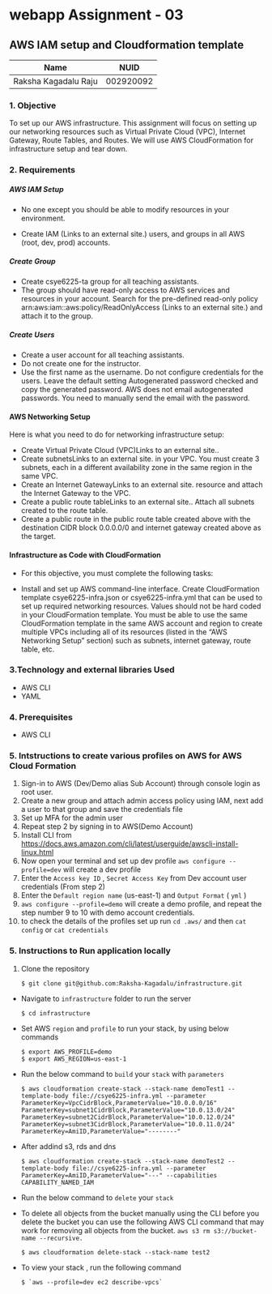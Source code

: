 # webapp Assignment - 03
## AWS IAM setup and Cloudformation template


<table>
    <thead>
      <tr>
        <th>Name</th>
        <th>NUID</th>
      </tr>
    </thead>
    <tbody>
          <tr>
            <td>Raksha Kagadalu Raju</td>
            <td>002920092</td>
        </tr>
    </tbody>
</table>


### 1. Objective
To set up our AWS infrastructure. This assignment will focus on setting up our networking resources such as Virtual Private Cloud (VPC), Internet Gateway, Route Tables, and Routes. We will use AWS CloudFormation for infrastructure setup and tear down.

### 2. Requirements

##### AWS IAM Setup
- No one except you should be able to modify resources in your environment.

- Create IAM (Links to an external site.) users, and groups in all AWS (root, dev, prod) accounts.

##### Create Group
- Create csye6225-ta group for all teaching assistants.
- The group should have read-only access to AWS services and resources in your account. Search for the pre-defined read-only policy arn:aws:iam::aws:policy/ReadOnlyAccess (Links to an external site.) and attach it to the group.
##### Create Users
- Create a user account for all teaching assistants.
- Do not create one for the instructor.
- Use the first name as the username. Do not configure credentials for the users. Leave the default setting Autogenerated password checked and copy the generated password. AWS does not email autogenerated passwords. You need to manually send the email with the password.

#### AWS Networking Setup
Here is what you need to do for networking infrastructure setup:

- Create Virtual Private Cloud (VPC)Links to an external site..
- Create subnetsLinks to an external site. in your VPC. You must create 3 subnets, each in a different availability zone in the same region in the same VPC.
- Create an Internet GatewayLinks to an external site. resource and attach the Internet Gateway to the VPC.
- Create a public route tableLinks to an external site.. Attach all subnets created to the route table.
- Create a public route in the public route table created above with the destination CIDR block 0.0.0.0/0 and internet gateway created above as the target.

#### Infrastructure as Code with CloudFormation
- For this objective, you must complete the following tasks:

- Install and set up AWS command-line interface.
Create CloudFormation template csye6225-infra.json or csye6225-infra.yml that can be used to set up required networking resources.
Values should not be hard coded in your CloudFormation template.
You must be able to use the same CloudFormation template in the same AWS account and region to create multiple VPCs including all of its resources (listed in the “AWS Networking Setup” section) such as subnets, internet gateway, route table, etc.

### 3.Technology and external libraries Used
- AWS CLI
- YAML 
### 4. Prerequisites
- AWS CLI

### 5. Intstructions to create various profiles on AWS for AWS Cloud Formation

1. Sign-in to AWS (Dev/Demo alias Sub Account) through console login as root user.
2. Create a new group and attach admin access policy using IAM, next add a user to that group and save the credentials file
3. Set up MFA for the admin user
4. Repeat step 2 by signing in to AWS(Demo Account) 
5. Install CLI from https://docs.aws.amazon.com/cli/latest/userguide/awscli-install-linux.html
8. Now open your terminal and set up dev profile `aws configure --profile=dev` will create a dev profile
9. Enter the `Access key ID` , `Secret Access Key` from Dev account user credentials (From step 2)
10. Enter the `Default region name` (us-east-1) and `Output Format` ( `yml` )
11. `aws configure --profile=demo` will create a demo profile, and repeat the step number 9 to 10 with demo account credentials.
12. to check the details of the profiles set up run `cd .aws/` and then `cat config` or `cat credentials`

### 5. Instructions to Run application locally
1. Clone the repository

    ```
    $ git clone git@github.com:Raksha-Kagadalu/infrastructure.git
    ```

- Navigate to `infrastructure` folder to run the server


    ```
    $ cd infrastructure
    ```
- Set AWS `region` and `profile` to run your stack, by using below commands
    ```
    $ export AWS_PROFILE=demo
    $ export AWS_REGION=us-east-1 
    ```
- Run the below command to `build` your `stack` with `parameters` 
    ```
    $ aws cloudformation create-stack --stack-name demoTest1 --template-body file://csye6225-infra.yml --parameter ParameterKey=VpcCidrBlock,ParameterValue="10.0.0.0/16" ParameterKey=subnet1CidrBlock,ParameterValue="10.0.13.0/24" ParameterKey=subnet2CidrBlock,ParameterValue="10.0.12.0/24" ParameterKey=subnet3CidrBlock,ParameterValue="10.0.11.0/24" ParameterKey=AmiID,ParameterValue="--------"
    ```
- After addind s3, rds and dns
    ```
    $ aws cloudformation create-stack --stack-name demoTest2 --template-body file://csye6225-infra.yml --parameter ParameterKey=AmiID,ParameterValue="---" --capabilities CAPABILITY_NAMED_IAM

    ```

- Run the below command to `delete` your `stack` 
  
- To delete all objects from the bucket manually using the CLI before you delete the bucket you can use the following AWS CLI command that may work for removing all objects from the bucket. ``` aws s3 rm s3://bucket-name --recursive. ```
    ```
    $ aws cloudformation delete-stack --stack-name test2
    ```
- To view your stack , run the following command
    ```
    $ `aws --profile=dev ec2 describe-vpcs`
    ```